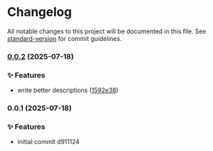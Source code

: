 # Changelog

All notable changes to this project will be documented in this file. See [standard-version](https://github.com/conventional-changelog/standard-version) for commit guidelines.

### [0.0.2](https://github.com/remvze/nlc/compare/v0.0.1...v0.0.2) (2025-07-18)


### ✨ Features

* write better descriptions ([1592e38](https://github.com/remvze/nlc/commit/1592e38e8a8f854fa35f52d838c17704eece12ca))

### 0.0.1 (2025-07-18)


### ✨ Features

* initial commit d911124
